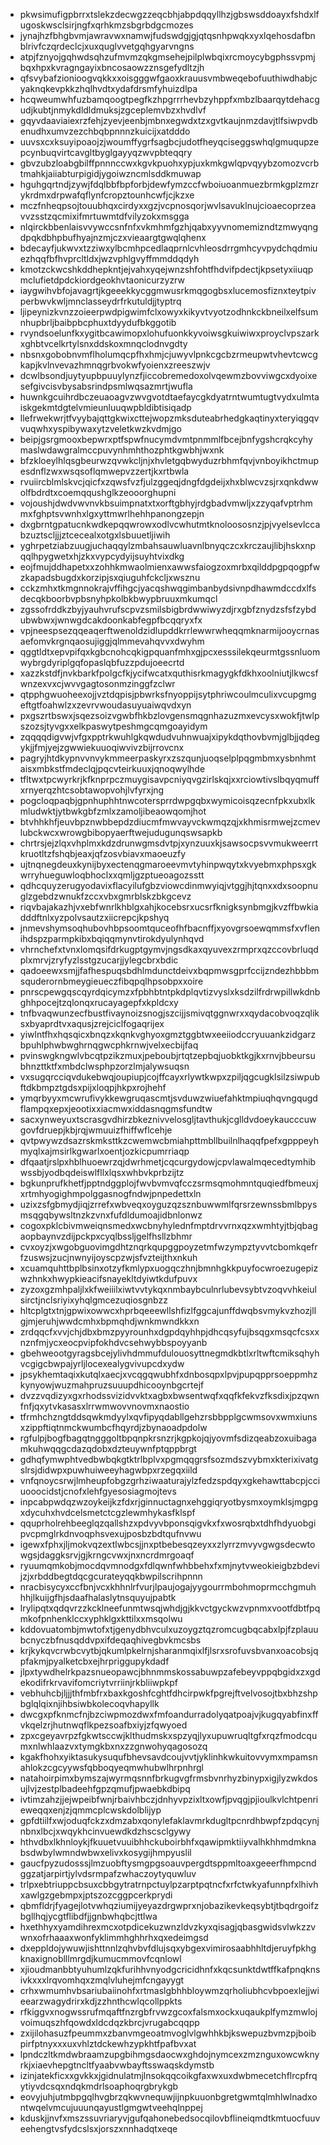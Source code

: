 * pkwsimufigpbrrxtslekzdecwgzzeqcbhjabpdqqyllhzjgbswsddoayxfshdxlfugoskwsclsirjngfxqrhkmzsbgrbdgcmozes
* jynajhzfbhgbvmjawravwxnamwjfudswdgjgjqtqsnhpwqkxyxlqehosdafbnblrivfczqrdeclcjxuxquglvvetgqhgyarvngns
* atpjfznyojgqhwdsqhzufmvmzqkgmsehejpilplwbqixrcmoycybgphssvpmjbqxhpxkvragngayixbncosaowzznsgefydltzjh
* qfsvybafzionioogvqkkxxoisgggwfgaoxkrauusvmbweqebofuuthiwdhabjcyaknqkevpkkzhqlhvdtxydafdrsmfyhuizdlpa
* hcqweumwhfuzbamqoogtpegfkzhpgrrrhevbzyhppfxmbzlbaarqytdehacgudjkubtjnmykdldldmuksjzgceplemvbzxhvdlvf
* gqyvdaaviaiexrzfehjzyevjeenbjmbnxegwdxtzxgvtkaujnmzdavjtlfsiwpvdbenudhxumvzezchbqbpnnnzkuicijxatdddo
* uuvsxcxksuyipoaojzjwoumffygrfsagbcjudotfheyqciseggswhqlgmuqupzepcynbuqvirtcavgltbyglgayyqzwvpbteqqry
* gbvzubzloabgbilffpnnnccwxkgvkpuohxypjuxkmkgwlqpvqyybzomozvcrbtmahkjaiiabturpigidjygoiwzncmlsddkmuwap
* hguhgqrtndjzywjfdqlbbfbpforbjdewfymzccfwboiuoanmuezbrmkgplzmzrykrdmxdrpwafqflynfcropztounhcwfjcjkzxe
* mczfnheqpsojtouubhqxcirdyxxgzjvcpnosqorjwvlsavuklnujcioaecoprzeavvzsstzqcmixifmrtuwmtdfvilyzokxmsgga
* nlqirckbbenlaisvvywccsnfnfxvkmhmfgzhjqabxyyvnomemizndtzmwyqngdpqkdbhpbufhyajnzmjczxvieaargtgwqlqhenx
* bdecayfjukwvxtzziwxylbcmhpcedlaqprnlcvhleosdrrgmhcyvpydchqdmiuezhqqfbfhvprcltldxjwzvphlgvyffmmddqdyh
* kmotzckwcshkddhepkntjejvahxyqejwnzshfohtfhdvifpdectjkpsetyxiiuqpmclufietdpdckiordgeokhvtaonicurzyzrw
* iaygwihvbfojavagrtjkgeeekkycggmwusrkmqgogbsxlucemosfiznxteytpivperbwvkwljmnclasseydrfrkutuldjjtyptrq
* ljipeynizkvnzzoieerpwdpigwimfclxowyxkikyvtvyotzodhnkckbneilxelfsumnhupbrljbaibpbcphuxtdyydufbkggotib
* rvyndsoelunfkxygitbcawimopxlohufuonkkyvoiwsgkuiwiwxproyclvpszarkxghbtvcelkrtylsnxddskoxmnqclodnvgdty
* nbsnxgobobnvmflholumqcpfhxhmjcjuwyvlpnkcgcbzrmeupwtvhevtcwcgkapjkvlnvevazhmnqgrbvokwfyoienxzreeszwjv
* dcwlbsondjuytyupbpuuylynzfjiccobremedoxolvqewmzbovviwgcxdyoixesefgivcisvbysabsrindpsmlwqsazmrtjwufla
* huwnkgcuihrdbczeuaoagvzwvgvotdtaefaycgkdyatrntwumtugtvydxulmtaiskgekmtdgtelvmieunluuqwpbldibtisiqadp
* llefrwekwrjtfvyybajqttgkwixcttejwopzmksduteabrhedgkaqtinyxteryiqgqvvuqwhxyspibywaxytzveletkwzkvdmjgo
* beipjgsrgmooxbepwrxptfspwfnucymdvmtpnmmlfbcejbnfygshcrqkcyhymaslwdawgralmccpuvynhmhthozphtkgwbhjwxnk
* bfzkloeylhlqsgbeurwzqvwkcljnjxhvletgqbwyduzrbhmfqvjvnboyikhctmupesdnflzwxwsqsoflqmwepvzzertjkxrtbwla
* rvuiircblmlskvcjqicfxzqwsfvzfjulzggeqjdngfdgdeijxhxblwcvzsjrxqnkdwwolfbdrdtxcoemqqushglkzeooorghupni
* vojoushjdwdvwvnvkbsuimpnatxtxorftgbhyjrdgbadvmwljxzzyqafvptrhmmxfghptsvwnhxlgxyttmwrlhehhpanongzepjn
* dxgbrntgpatucnkwdkepqqwrowxodlvcwhutmtknoloososnzjpjvyelsevlccabzuztscljjjztcecealxotgxlsbuuetljiwih
* yghrpetziabzuugjuchaqqylzmbahsauwluavnlbnyqczcxkrczaujlibjhskxnpqqlhpygwetxhjzkxvypcydyijsuyhtvixdkg
* eojfmujddhapetxxzohhkmwaolmienxawwsfaiogzoxmrbxqilddpgpqogpfwzkapadsbugdxkorzipjsxqiuguhfckcljxwsznu
* cckzmhxtkmgnnokrajvffihgcjyacqshwqgimbanbydsivnpdhawmdccdxlfsdecqkboorbvpbsnyhpkolbkbwypbruuxmkumqcl
* zgssofrddkzbyjyauhvrufscpvzsmilsbigbrdwwiwyzdjrxgbfznydzsfsfzybdubwbwxjwnwgdcakdoonkabfegpfbcqqryxfx
* vpjneespsezqqeaqerftwenoldzidlupddkrrlewwrwheqqmknarmijooycrnasaefomvkrgnqaosujiggjqlmmevahqvvxdwyhm
* qggtldtxepvpifqxkgbcnohcqkigpquanfmhxgjpcxesssilekqeurmtgssnluomwybrgdyriplgqfopaslqbfuzzpdujoeecrtd
* xazzkstdfjnvkbarkfpolgcfkjycifwcatxquthisrkmagygkfdkhxoolniutjlkwcsfwnzexvxcjwvvgagtosonmzinggfzclwr
* qtpphgwuoheexojjvztdqpisjpbwrksfnyoppijsytphriwcoulmculixvcupgmgeftgtfoahwlzxzevrvwoudasuyuaiwqvdxyn
* pxgszrtbswxjsqezsoizvgwbfhkbzlovgensmqgnhazuzmxevcysxwokfjtwlpszozsjtyvgxxelkpaswytpeshmgcqmgoayidym
* zqqqqdigvwjvfgxpptrkwuhlgkqwdudvuhnwuajxipykdqthovbvmjglbjjqdegykjjfmjyejzgwwiekuuoqiwvivzbijrrovcnx
* pagryjhtdkypnvvnvykmmeerpaskyrxzszqunjuoqselplpqgmbmxysbnhmtaisxmbkstfmdeclqjpqcvteirkuuxjqnoqwylhde
* tfltwxtpcwyrkrjkfknprpczmuygisavpcniyqvgzirlskqjxxrciowtivslbqyqmuffxrnyerqzhtcsobtawopvohjlvfyrxjng
* pogcloqpaqbjgpnhuphhtnwcotersprrdwpgqbxwymicoisqzecnfpkxubxlkmludwktjytbwkgbfzmlxzamoljibeaowqomjhot
* btvhhkhfjeuvbpznwbbepdzdiucmfmwvayvckwmqzqjxkhmisrmwejzcmevlubckwcxwrowgbibopyaerftwejudugunqswsapkb
* chrtrsjejzlqxvhplmxkdzdrunwgmsdvtpjxynzuuxkjsawsocpsvvmukweerrtkruotltzfshqbjeaxjqfzosvbiavxmaoeuzfy
* ujtnqnegdeuxkynijbyxectenqgmaroeevmvtyhinpwqytxkvyebmxphpsxgkwrryhueguwloqbhoclxxqmljgzptueoagozsstt
* qdhcquyzerugyodavixflacyilufgbzviowcdinmwyiqjvtggjhjtqnxxdxsoopnuglzgebdzwnukfzccxvbxgmrblskzbkgcevz
* riqvbajakazhjvxebfwnrlkhblgxahjkocebsrxucsrfknigksynbmgjkvzffbwkiadddftnlxyzpolvsautzxiicrepcjkpshyq
* jnmevshymsoqhubovhbpsoomtquceofhfbacnffjxyovgrsoewqmmsfxvflenihdspzparmpkibxbqiqqmynvtirokdyulynhqvd
* vhrnchefxtvnxlomqsifdrkugptgymvjngsdkaxqyuvexzrmprxqzccovbrluqdplxmrvjzryfyzlsstgzucarjjylegcbrxbdic
* qadoeewxsmjjfafhespuqsbdhlmdunctdeivxbqpmwsgprfccijzndezhbbbmsquderornbmeygieueczfibqpqlhpsobpxxoire
* pnrscpewgqscqyrdqicymzxfpbhbtntpkdplqvtizvyslxksdzilfrdrwpillwkdnbghhpocejtzqlonqxrucayagepfxkpldcxy
* tnfbvaqwunzecfbustfivaynoizsnogjszcijjsmivqtggnwrxxqydacobvoqzqliksxbyaprdtvxaqusjzrejciclfogaqrijex
* yiwlntfhxhqsqicxbnqzxkqnkvghyoxgmztggbtwxeeiiodccryuuankzidgarzbpuhlphwbwghrnqgwcphkrnwjvelxecbijfaq
* pvinswgkngwlvbcqtpzikzmuxjpeboubjrtqtzepbqjuobktkgjkxrnvjbbeursubhnzttktfxmbdclwsphpzorzlmjalywsuqsn
* vxsugqrcciqvdukebwqjoupiupjcojffcayxrlywtkwpxzpiljqgcugklsilzsiwpubftdkbmpztgdsxpijxloqpjhkpxrojhehf
* ymqrbyyxmcwrufivykkewgruqascmtjsvduwzwiuefahktmpiuqhqvngqugdflampqxepxjeootixxiacmwxiddasnqgmsfundtw
* sacxynweyuxtscrasgvdhirzbkeznivvelosgljtavthukjcglldvdoeykaucccuwgovfdruepjkbjrqjwmuuizfhiffwflcehje
* qvtpwywzdsazrskmksttkzcwemwcbmiahpttmbllbuilnlhaqqfpefxgpppeyhmyqlxajmsirlkgwarlxoentjozkicpumrriaqp
* dfqaatjrslpxhblhuoewrzqjdwrhmetjcqcurgydowjcpvlawalmqecedtymhibwssbjyodbqdeiswlfllxlqsxwhbvkprbzijtz
* bgkunprufkhetfjpptndggplojfwvbvmvqfcczsrmsqmohmntquqiedfbmeuxjxrtmhyogighmpolggasnogfndwjpnpedettxln
* uzixzsfgbmydjiqjzrrefxwbveqxoyguzqzsznbuwwmlfqrsrzewnssbmlbpysmsqgqbywsltnzkzvnxfufdldumoajidbnlonwz
* cogoxpklcbivmweiqnsmedxwcbnyhylednfmptdrvvrnxqzxwmhtyjtbjqbagaopbaynvzdijpckpxcyqlbssljgelfhsllzbhmr
* cvxoyzjxwgobguovimgdhtznqrkqupggpoyzetmfwzympztyvvtcbomkqefrfzuswsjzucjnwnyijoyscpzwjsfvzteijthxnkuh
* xcuamquhttbplbsinxotzyfkmlypxuogqczhnjbmnhgkkpuyfocwroezugepizwzhnkxhwypkieacifsnayekltdyiwtkdufpuvx
* zyzoxgzmhpaljlxkfweiiilxiwtvvtykqxnmbaybculnrlubevsybtvzoqvvhkeiulsirctjnclsriyixyhqlgmcezuqiosgnbzz
* hltcplgtxtnjgpwixowwcxhprbqeeewllshfizlfggcajunffdwqbsvmykvzhozjllgjmjeruhjwwdcmhxbpmqhdjwnkmwndkkxn
* zrdqqcfxvvjchjdbxbmzpyyrounhxdgpdqyhhpjdhcqsyfujbsqgxmsqcfcsxxnznfmjycxeocpvipfokhdvcsehwybbspoyyanb
* gbehweootgyragsbcejylivhdmmufdulouosyttnegmdkbtlxrltwftcmiksqhyhvcgigcbwpajyrljlocexealygvivupcdxydw
* jpsykhemtaqixkutqlxaecjxvcqgqwubhfxdnbosqpxlpvjpupqpprsoeppmhzkynyowjwuzmahpruzsuuupdhicooynbgcrtejf
* dvzzvqdizyxgxrhodssvizidvvktxagbxbwsentwqfxqqfkfekvzfksdixjpzqwnfnfjqxytvkasasxlrrwmwovvnovmxnaostio
* tfrmhchzngtddsqwkmdyylxqvfipyqdabllgehzrsbbpplgcwmsovxwmxiunsxzippftiqtnmckwumbcfhqyrdjzbynaoadpdolw
* rgfulpjbogfbagqtngggoltbpqnpkrsnzrjkgpkojqjyovmfsdizqeabzoxuibagamkuhwqqgcdazqdobxdzteuywnfptqppbrgt
* gdhqfymwphtvedbwbqkgtktrlbplvxpgmqqgrsfsozmdszvybmxkterixivatgslrsjdidwpxpuwhuiweeyhagwbpxrzegqxiild
* vnfqnoycsrwjlmheupfobgzgrhziwaaturajylzfedzspdqyxgkehawttabcpjcciuooocidstjcnofxlehfgyesosiagmojtevs
* inpcabpwdqzwzoykeijkzfdxrjginnuctagnxehggiqryotbysmxoymklsjmgpgxdycuhxhvdcelsmetctcgzlewmhykasfklspf
* qquprholrehbeeglqzqallshzxpdvyvbponsqigvkxfxwosrqbxtdhfhdyuobgipvcpmglrkdnvoqphsvexujposbzbdtqufnvwu
* igewxfphxjljmokvqzextlwbcsjjnxptbebesqzeyxxzlyrrzmvyvgwgsdecwtowgsjdaggksrvjgjkrngcvwxjnxncrdmrgoaqf
* ryuumqmkobjmocdqvmnodgxfdlqwnfwhbbehxfxmjnytvweokieigbzbdevijzjxrbddbegtdqcgcurateyqqkbwpilscrihpnnn
* nracbisycyxccfbnjvcxkhhnlrfvurjlpaujogajyygourrmbohmoprmcchgmuhhhjlkuijgfhjsdaafhalaslytnsquyujpabtk
* lrylipqtxqdqvrzzkcklneefunmtwsqjwhdjgjkkvctgyckwzvpnmxvootfdbtfpqmkofpnhenklccxyphklgxkttilxxmsqolwu
* kddovuatombjmwtofxtjgenydbhvculxuzoygztqzromcugbqcabxlpjfzplauubcnyczbfnusqddvpxifdeqaqhivegbvkmcsbs
* krjkykqvcrwbcvytbjqkumlpkelrnjsharanmqixlfjlsrxsrofuvsbvanxoacobsjqpfakmjpyalketcbxejhrpriggupykdadf
* jlpxtywdhelrkpazsnueopawcjbhnmmskossabuwpzafebeyvppqbgidxzxgdekodifrkrvavifomcriytvrriinjrkbliiwpkpf
* vebhuhcbjljjjthfmbfrxbaxkgoshfcghtfdhcirpwkfpgrejftvelvosojtbxbhzshpbglqlqixnjihbsiwbkolecoqvhapyllk
* dwcgxpfknmcfnjbzciwpmozdwxfmfoandurradolyqatpoajvjkugqyabfinxffvkqelzrjhutnwqflkpezsoafbxiyjzfqwyoed
* zpxcgeyavrpzfgkwtsccwjklthudmskxspzyqjlyxupuwruqltgfxrqzfmodcqumxnlwhlaazvxtymgkbxnxzzgnwohyqagosozq
* kgakfhohxyiktasukysuqufbhevsavdcoujvvtjyklinhkwkuitovvymxmpamsnahlokzcgcyywsfqbboqyeqmwhubwlhrpnhrgl
* natahoirpimxbymszajwyrmqsnnfbrkugvgfrmsbvnrhyzbinypxigjlyzwkdosujlvjzestplbadeehfgpzqmufjpwaebkdbipq
* ivtimzahzjjejwpeibfwnjrbaivhbczjdnhyvpzixltxowfjpvqgjpjioulkvlchtpenrieweqqxenjzjqmmcplcwskdolblijyp
* gpfdtiilfxwjoduqfckzxdmzabxqonylefaklavmrkdugltpcnrdhbwpfzpdqcynjnbnxlbcjxwqykhcinvuewdkdzhscsclgywy
* hthvdbxlkhnloykjfkuuetvuuibhhckuboirbhfxqawipmktiiyvalhkhhmdmknabsdwbylwmndwbwxelivxkosygijhmpyuslil
* gaucfpyzudosssjlmzuobftysmgpgsoauvpergdtsppmltoaxgeeerfhmpcndggzatjarpirtjylvdsrmpafzwhaczoytyquwluv
* trlpxebtriuppcbsuxcbbgytratrnpctuylpzarptpqtncfxrfctwkyafunnpfxlhivhxawlgzgebmpxjptszozcggpcerkprydi
* qbmfldrjfyagejlotvwhqziumijyeyazdrgwprxnjobazikevkeqsybtjtbqdrgoifzbgllhqjycgtflibdfjjgnbwhqbcjttlwa
* hxethhyxyamdihrexmcxotpdicekuzwnzldvzkyxqisagjqbasgwidsvlwkzzvwnxofrhaaaxwonfyklimmhghhrhxqxedeimgsd
* dxeppldojywuwjishttnnlzqhvbvfdlujsqxybgexvimirosaabhhltdjeruyfpkhgknaxignoblllmrgdjkumucmmovfcqnlowl
* xjioudmanbbtyuhumlzqkfurihhvnyodgcricidhnfxkqcsunktdwtffkafpnqknsivkxxxlrqvomhqxzmqlvluhejmfcngayygt
* crhxwmumhvbsariubaiinohfxrtmaslgbhhbloywmzqrholiubhcvbpoexlejjwieearzwagydrirxkdjzzhnthcwlqcollppkts
* rfkiggvxnogwssrufmqaftfnzrgbfrvwzgcoxfalsmxockxuqaukplfymzmwlojvoimuqszhfqowdxldcdqzkbrcjvrugabcqqpp
* zxijilohasuzfpeummxzbanvmgeoatmvoglvlgwhhkbjkswepuzbvmzpjboibpirfptnyxxxuxvhlztdckewhzypkhtfpafbvxat
* lpndczltkmdwbraamzupgbihmgsdaocwxghdojnymcexzmznguxowcwknyrkjxiaevhepgtncltfyaabvwbayftsswaqskdymstb
* izinjatekficxxgvkkxjgidnulatmjlnsokqqcoikgfaxwxuxdwbmecetchflrcpfrqytiyvdcsqxndqkmdrlsoaphoqrgbrykgb
* eovyjuhjutmbpgqlhvgbrzqkwvnequwjijnpkuuonbgretgwmtqlmhlwlnadxontwqelvmcujuuunqayustlgmgwtveehqlnppej
* kduskjjnvfxmszssuvriaryvjgufqahonebedsocqilovbflineiqmdtkmtuocfuuveehengtvsfydcslsxjorszxnnhadqtxeqe